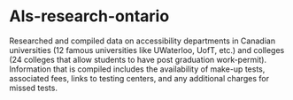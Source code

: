 # Als-research-ontario
Researched and compiled data on accessibility departments in Canadian universities (12 famous universities like UWaterloo, UofT, etc.) and colleges (24 colleges that allow students to have post graduation work-permit). Information that is compiled includes the availability of make-up tests, associated fees, links to testing centers, and any additional charges for missed tests. 

